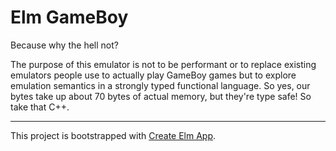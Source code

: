 # Elm GameBoy

Because why the hell not?

The purpose of this emulator is not to be performant or to replace
existing emulators people use to actually play GameBoy games but
to explore emulation semantics in a strongly typed functional language.
So yes, our bytes take up about 70 bytes of actual memory, but they're
type safe! So take that C++.

---

This project is bootstrapped with [Create Elm App](https://github.com/halfzebra/create-elm-app).
